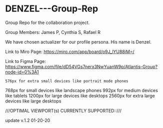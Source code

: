 # DENZEL---Group-Rep

Group Repo for the collaboration project. 

Group Members: James P, Cynthia S, Rafael R

We have chosen actualizer for our profile persona. His name is Denzel. 

Link to Miro Page:
  https://miro.com/app/board/o9J_lYU88iM=/

  Link to Figma Page:
    https://www.figma.com/file/dD54VGs7nerx3NwYuanW9p/Atlantis-Group?node-id=0%3A1


    576px for extra small devices like portrait mode phones
768px for small devices like landscape phones
992px for medium devices like tablets
1200px for large devices like desktops
2560px for extra large devices like large desktops


///OPTIMAL VIEWPORT(s) CURRENTLY SUPPORTED::///


update v.1.2 01-20-20
